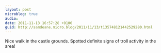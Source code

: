 ```yaml
---
layout: post
microblog: true
audio: 
date: 2011-11-13 16:57:28 +0100
guid: http://samdeane.micro.blog/2011/11/13/t135748121442529280.html
---
```

Nice walk in the castle grounds. Spotted definite signs of troll activity in the area!
